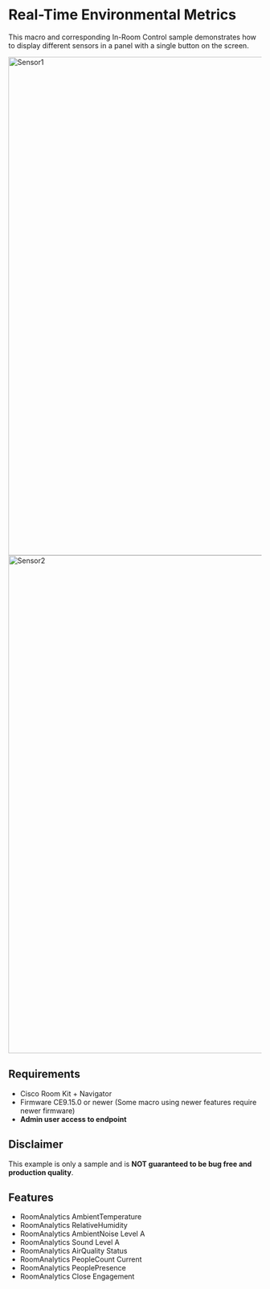 # Real-Time Environmental Metrics

This macro and corresponding In-Room Control sample demonstrates how to display different sensors in a panel with a single button on the screen.

<img width="993" alt="Sensor1" src="https://user-images.githubusercontent.com/40596538/202400137-7665d92d-2735-4cfb-9094-18d671469c08.png">
<img width="992" alt="Sensor2" src="https://user-images.githubusercontent.com/40596538/202400217-0dd93cfc-4f4c-4f0e-9ea7-ce819431c06c.png">

## Requirements

+ Cisco Room Kit + Navigator
+ Firmware CE9.15.0 or newer (Some macro using newer features require newer firmware)
+ **Admin user access to endpoint**

## Disclaimer

This example is only a sample and is **NOT guaranteed to be bug free and production quality**.

## Features

- RoomAnalytics AmbientTemperature
- RoomAnalytics RelativeHumidity
- RoomAnalytics AmbientNoise Level A
- RoomAnalytics Sound Level A
- RoomAnalytics AirQuality Status
- RoomAnalytics PeopleCount Current
- RoomAnalytics PeoplePresence
- RoomAnalytics Close Engagement
